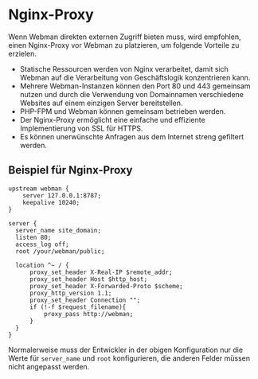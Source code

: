 # Nginx-Proxy
Wenn Webman direkten externen Zugriff bieten muss, wird empfohlen, einen Nginx-Proxy vor Webman zu platzieren, um folgende Vorteile zu erzielen.

- Statische Ressourcen werden von Nginx verarbeitet, damit sich Webman auf die Verarbeitung von Geschäftslogik konzentrieren kann.
- Mehrere Webman-Instanzen können den Port 80 und 443 gemeinsam nutzen und durch die Verwendung von Domainnamen verschiedene Websites auf einem einzigen Server bereitstellen.
- PHP-FPM und Webman können gemeinsam betrieben werden.
- Der Nginx-Proxy ermöglicht eine einfache und effiziente Implementierung von SSL für HTTPS.
- Es können unerwünschte Anfragen aus dem Internet streng gefiltert werden.

## Beispiel für Nginx-Proxy
```
upstream webman {
    server 127.0.0.1:8787;
    keepalive 10240;
}

server {
  server_name site_domain;
  listen 80;
  access_log off;
  root /your/webman/public;

  location ^~ / {
      proxy_set_header X-Real-IP $remote_addr;
      proxy_set_header Host $http_host;
      proxy_set_header X-Forwarded-Proto $scheme;
      proxy_http_version 1.1;
      proxy_set_header Connection "";
      if (!-f $request_filename){
          proxy_pass http://webman;
      }
  }
}
```

Normalerweise muss der Entwickler in der obigen Konfiguration nur die Werte für `server_name` und `root` konfigurieren, die anderen Felder müssen nicht angepasst werden.
